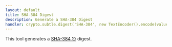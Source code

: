 ```yaml
---
layout: default
title: SHA-384 Digest
description: Generate a SHA-384 Digest
handler: crypto.subtle.digest('SHA-384', new TextEncoder().encode(value)).then(hashBuffer => Array.from(new Uint8Array(hashBuffer)).map(b => b.toString(16).padStart(2, '0')).join(''))
---
```



This tool generates a [SHA-384 ⎋](https://en.wikipedia.org/wiki/SHA-2) digest. 
